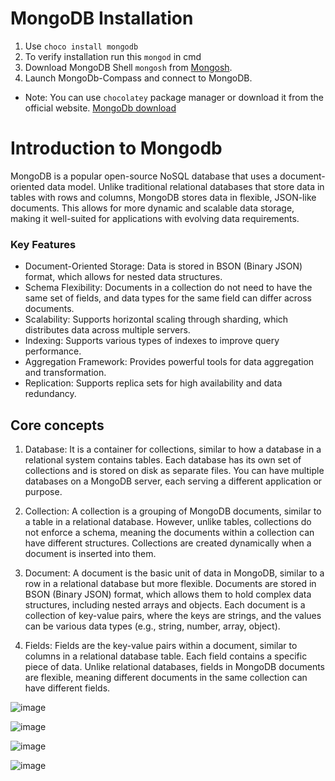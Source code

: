 # MongoDB Installation
1. Use `choco install mongodb`
2. To verify installation run this `mongod` in cmd
3. Download MongoDB Shell `mongosh` from [Mongosh](https://www.mongodb.com/try/download/shell).
4. Launch MongoDb-Compass and connect to MongoDB.
- Note: You can use `chocolatey` package manager or download it from the official website. [MongoDb download](https://www.mongodb.com/try/download/community) 

# Introduction to Mongodb
MongoDB is a popular open-source NoSQL database that uses a document-oriented data model.
Unlike traditional relational databases that store data in tables with rows and columns, MongoDB stores data in flexible, JSON-like documents. 
This allows for more dynamic and scalable data storage, making it well-suited for applications with evolving data requirements.

### Key Features
- Document-Oriented Storage: Data is stored in BSON (Binary JSON) format, which allows for nested data structures.
- Schema Flexibility: Documents in a collection do not need to have the same set of fields, and data types for the same field can differ across documents.
- Scalability: Supports horizontal scaling through sharding, which distributes data across multiple servers.
- Indexing: Supports various types of indexes to improve query performance.
- Aggregation Framework: Provides powerful tools for data aggregation and transformation.
- Replication: Supports replica sets for high availability and data redundancy.

## Core concepts
1. Database: It is a container for collections, similar to how a database in a relational system contains tables. Each database has its own set of collections and is stored on disk as separate files. You can have multiple databases on a MongoDB server, each serving a different application or purpose.

2. Collection: A collection is a grouping of MongoDB documents, similar to a table in a relational database. However, unlike tables, collections do not enforce a schema, meaning the documents within a collection can have different structures. Collections are created dynamically when a document is inserted into them.

3. Document: A document is the basic unit of data in MongoDB, similar to a row in a relational database but more flexible. Documents are stored in BSON (Binary JSON) format, which allows them to hold complex data structures, including nested arrays and objects. Each document is a collection of key-value pairs, where the keys are strings, and the values can be various data types (e.g., string, number, array, object).

4. Fields: Fields are the key-value pairs within a document, similar to columns in a relational database table. Each field contains a specific piece of data. Unlike relational databases, fields in MongoDB documents are flexible, meaning different documents in the same collection can have different fields.

![image](https://github.com/user-attachments/assets/47fb5fb0-e27e-49d8-a84c-917cfdf871d4)

![image](https://github.com/user-attachments/assets/76b0f9c8-f8a1-426e-aa94-125e17c1bd2b)

![image](https://github.com/user-attachments/assets/89c245fd-65ae-4513-9f2f-9faba2616814)

![image](https://github.com/user-attachments/assets/6c939bab-39c7-40b2-afcf-878305730e65)
